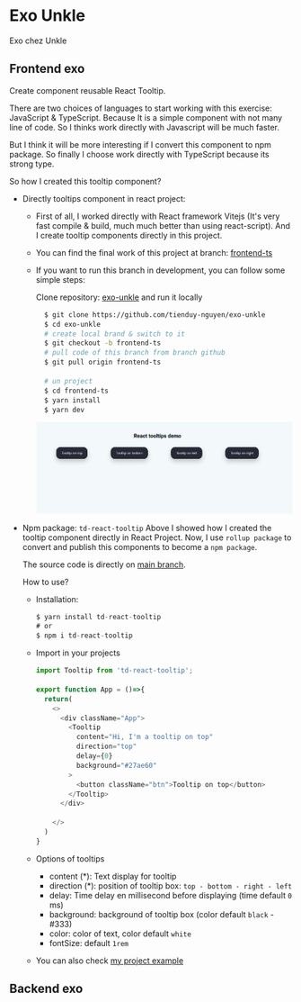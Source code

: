 # Exo Unkle

Exo chez Unkle


## Frontend exo

Create component reusable React Tooltip.

There are two choices of languages to start working with this exercise: JavaScript & TypeScript. Because It is a simple component with not many line of code. So I thinks work directly with Javascript will be much faster.

But I think it will be more interesting if I convert this component to npm package. So finally I choose work directly with TypeScript because its strong type.


So how I created this tooltip component?
- Directly tooltips component in react project:
  - First of all, I worked directly with React framework Vitejs (It's very fast compile & build, much much better than using react-script). And I create tooltip components directly in this project.
  - You can find the final work of this project at branch: [frontend-ts](https://github.com/tienduy-nguyen/exo-unkle)
  - If you want to run this branch in development, you can follow some simple steps:
  
    Clone repository:  [exo-unkle](https://github.com/tienduy-nguyen/exo-unkle) and run it locally

    ```bash
      $ git clone https://github.com/tienduy-nguyen/exo-unkle
      $ cd exo-unkle
      # create local brand & switch to it
      $ git checkout -b frontend-ts
      # pull code of this branch from branch github
      $ git pull origin frontend-ts

      # un project
      $ cd frontend-ts
      $ yarn install
      $ yarn dev
    ```
    ![tooltip demo](./tooltip.png)

- Npm package: `td-react-tooltip`
  Above I showed how I created the tooltip component directly in React Project. Now, I use `rollup package` to convert and publish this components to become a `npm package`.

  The source code is directly on [main branch](https://github.com/tienduy-nguyen/exo-unkle). 

  How to use?
  
  - Installation: 
    ```ts
    $ yarn install td-react-tooltip
    # or
    $ npm i td-react-tooltip
    ```

  - Import in your projects
    ```ts
    import Tooltip from 'td-react-tooltip';

    export function App = ()=>{
      return(
        <>
          <div className="App">
            <Tooltip
              content="Hi, I'm a tooltip on top"
              direction="top"
              delay={0}
              background="#27ae60"
            >
              <button className="btn">Tooltip on top</button>
            </Tooltip>
          </div>

        </>
      )
    }
    ```

  - Options of tooltips
    - content (*): Text display for tooltip
    - direction (*): position of tooltip box: `top - bottom - right - left`
    - delay: Time delay en millisecond before displaying (time default `0` ms)
    - background: background of tooltip box (color default `black` - #333)
    - color: color of text, color default `white`
    - fontSize: default `1rem`

  - You can also check [my project example](https://github.com/tienduy-nguyen/exo-unkle/tree/main/npm-tooltip/example)


## Backend exo
